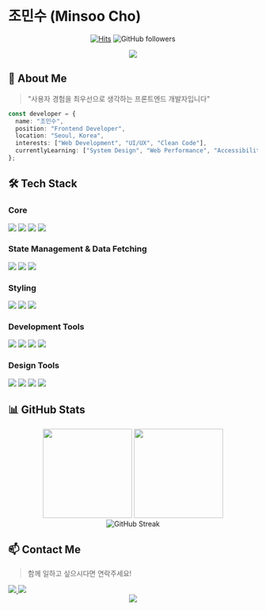 # 조민수 (Minsoo Cho) 

<div align="center">
  
[![Hits](https://hits.seeyoufarm.com/api/count/incr/badge.svg?url=https%3A%2F%2Fgithub.com%2Ferinmzo&count_bg=%2379C83D&title_bg=%23555555&icon=&icon_color=%23E7E7E7&title=hits&edge_flat=false)](https://hits.seeyoufarm.com) 
![GitHub followers](https://img.shields.io/github/followers/erinmzo)

</div>

<div align="center">
  <img src="https://capsule-render.vercel.app/api?type=waving&color=auto&height=200&section=header&text=Frontend%20Developer&fontSize=50&animation=fadeIn" />
</div>

## 👋 About Me
> "사용자 경험을 최우선으로 생각하는 프론트엔드 개발자입니다"

```typescript
const developer = {
  name: "조민수",
  position: "Frontend Developer",
  location: "Seoul, Korea",
  interests: ["Web Development", "UI/UX", "Clean Code"],
  currentlyLearning: ["System Design", "Web Performance", "Accessibility"]
};
```

## 🛠 Tech Stack

### Core
<div align="left">
  <img src="https://img.shields.io/badge/typescript-3178C6?style=for-the-badge&logo=typescript&logoColor=white" />
  <img src="https://img.shields.io/badge/nextjs-000000?style=for-the-badge&logo=nextdotjs&logoColor=white" />
  <img src="https://img.shields.io/badge/React-20232A?style=for-the-badge&logo=react&logoColor=61DAFB" />
  <img src="https://img.shields.io/badge/JavaScript-F7DF1E?style=for-the-badge&logo=JavaScript&logoColor=black" />
</div>

### State Management & Data Fetching
<div align="left">
  <img src="https://img.shields.io/badge/zustand-402A24?style=for-the-badge&logo=data:image/svg+xml;base64,PHN2ZyB4bWxucz0iaHR0cDovL3d3dy53My5vcmcvMjAwMC9zdmciIHdpZHRoPSI0MCIgaGVpZ2h0PSI0MCIgdmlld0JveD0iMCAwIDQwIDQwIj48L3N2Zz4=&logoColor=white" />
  <img src="https://img.shields.io/badge/redux-764ABC?style=for-the-badge&logo=redux&logoColor=white" />
  <img src="https://img.shields.io/badge/react%20query-FF4154?style=for-the-badge&logo=reactquery&logoColor=white" />
</div>

### Styling
<div align="left">
  <img src="https://img.shields.io/badge/tailwindcss-06B6D4?style=for-the-badge&logo=tailwindcss&logoColor=white" />
  <img src="https://img.shields.io/badge/styled--components-DB7093?style=for-the-badge&logo=styledcomponents&logoColor=white" />
  <img src="https://img.shields.io/badge/CSS3-1572B6?style=for-the-badge&logo=css3&logoColor=white" />
</div>

### Development Tools
<div align="left">
  <img src="https://img.shields.io/badge/git-F05032?style=for-the-badge&logo=git&logoColor=white" />
  <img src="https://img.shields.io/badge/vercel-000000?style=for-the-badge&logo=vercel&logoColor=white" />
  <img src="https://img.shields.io/badge/supabase-3FCF8E?style=for-the-badge&logo=supabase&logoColor=white" />
  <img src="https://img.shields.io/badge/react%20router-CA4245?style=for-the-badge&logo=reactrouter&logoColor=white" />
</div>

### Design Tools
<div align="left">
  <img src="https://img.shields.io/badge/figma-F24E1E?style=for-the-badge&logo=figma&logoColor=white" />
  <img src="https://img.shields.io/badge/photoshop-31A8FF?style=for-the-badge&logo=adobephotoshop&logoColor=white" />
  <img src="https://img.shields.io/badge/illustrator-FF9A00?style=for-the-badge&logo=adobeillustrator&logoColor=white" />
  <img src="https://img.shields.io/badge/xd-FF61F6?style=for-the-badge&logo=adobexd&logoColor=white" />
</div>

## 📊 GitHub Stats
<div align="center">
  <img height="180em" src="https://github-readme-stats.vercel.app/api?username=erinmzo&show_icons=true&include_all_commits=true&count_private=true&theme=tokyonight" />
  <img height="180em" src="https://github-readme-stats.vercel.app/api/top-langs/?username=erinmzo&layout=compact&langs_count=8&theme=tokyonight" />
</div>

<div align="center">
  <img src="https://github-readme-streak-stats.herokuapp.com/?user=erinmzo&theme=tokyonight" alt="GitHub Streak" />
</div>

## 📫 Contact Me
> 함께 일하고 싶으시다면 연락주세요!

<div align="left">
  <a href="mailto:textign@gmail.com">
    <img src="https://img.shields.io/badge/Gmail-D14836?style=for-the-badge&logo=gmail&logoColor=white" />
  </a>
  <a href="mailto:zomins@naver.com">
    <img src="https://img.shields.io/badge/Naver-03C75A?style=for-the-badge&logo=naver&logoColor=white" />
  </a>
</div>

<div align="center">
  <img src="https://capsule-render.vercel.app/api?type=waving&color=auto&height=100&section=footer" />
</div>
